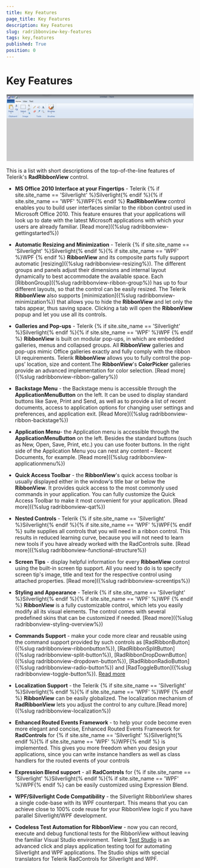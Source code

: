 ```yaml
---
title: Key Features
page_title: Key Features
description: Key Features
slug: radribbonview-key-features
tags: key,features
published: True
position: 0
---
```


# Key Features

![](images/RibbonView_paint.png)

This is a list with short descriptions of the top-of-the-line features of Telerik's __RadRibbonView__ control.				

* __MS Office 2010 Interface at your Fingertips__ - Telerik {% if site.site_name == 'Silverlight' %}Silverlight{% endif %}{% if site.site_name == 'WPF' %}WPF{% endif %} __RadRibbonView__ control enables you to build user interfaces similar to the ribbon control used in Microsoft Office 2010. This feature ensures that your applications will look up to date with the latest Microsoft applications with which your users are already familiar. [Read more]({%slug radribbonview-gettingstarted%})

* __Automatic Resizing and Minimization__ - Telerik {% if site.site_name == 'Silverlight' %}Silverlight{% endif %}{% if site.site_name == 'WPF' %}WPF {% endif %} __RibbonView__ and its composite parts fully support automatic [resizing]({%slug radribbonview-resizing%}). The different groups and panels adjust their dimensions and internal layout dynamically to best accommodate the available space. Each [RibbonGroup]({%slug radribbonview-ribbon-group%}) has up to four different layouts, so that the control can be easily resized. The Telerik __RibbonView__ also supports [minimization]({%slug radribbonview-minimization%}) that allows you to hide the __RibbonView__ and let only the tabs appear, thus saving space. Clicking a tab will open the __RibbonView__ popup and let you use all its controls.					

* __Galleries and Pop-ups__ - Telerik {% if site.site_name == 'Silverlight' %}Silverlight{% endif %}{% if site.site_name == 'WPF' %}WPF {% endif %} __RibbonView__ is built on modular pop-ups, in which are embedded galleries, menus and collapsed groups. All __RibbonView__ galleries and pop-ups mimic Office galleries exactly and fully comply with the ribbon UI requirements. Telerik __RibbonView__ allows you to fully control the pop-ups’ location, size and content.The __RibbonView__'s __ColorPicker__ galleries provide an advanced implementation for color selection. [Read more]({%slug radribbonview-ribbon-gallery%})

* __Backstage Menu__ -  the Backstage menu is accessible through the __ApplicationMenuButton__ on the left.  It can be used to display standard buttons like Save, Print and Send, as well as to provide a list of recent documents, access to application options for changing user settings and preferences, and application exit. [Read More]({%slug radribbonview-ribbon-backstage%})

* __Application Menu__- the Application menu is accessible through the __ApplicationMenuButton__ on the left. Besides the standard buttons (such as New, Open, Save, Print, etc.) you can use footer buttons. In the right side of the Application Menu you can nest any content – Recent Documents, for example. [Read more]({%slug radribbonview-applicationmenu%})

* __Quick Access Toolbar__ - the __RibbonView__'s quick access toolbar is usually displayed either in the window's title bar or below the __RibbonView__. It provides quick access to the most commonly used commands in your application. You can fully customize the Quick Access Toolbar to make it most convenient for your application. [Read more]({%slug radribbonview-qat%})

* __Nested Controls__ - Telerik {% if site.site_name == 'Silverlight' %}Silverlight{% endif %}{% if site.site_name == 'WPF' %}WPF{% endif %} suite supplies all controls that you will need in a ribbon control. This results in reduced learning curve, because you will not need to learn new tools if you have already worked with the RadControls suite. [Read more]({%slug radribbonview-functional-structure%})

* __Screen Tips__ - display helpful information for every __RibbonView__ control using the built-in screen tip support. All you need to do is to specify screen tip's image, title and text for the respective control using attached properties. [Read more]({%slug radribbonview-screentips%})

* __Styling and Appearance__ - Telerik {% if site.site_name == 'Silverlight' %}Silverlight{% endif %}{% if site.site_name == 'WPF' %}WPF {% endif %} __RibbonView__ is a fully customizable control, which lets you easily modify all its visual elements. The control comes with several predefined skins that can be customized if needed. [Read more]({%slug radribbonview-styling-overview%})

* __Commands Support__ - make your code more clear and reusable using the command support provided by such controls as [RadRibbonButton]({%slug radribbonview-ribbonbutton%}), [RadRibbonSplitButton]({%slug radribbonview-split-button%}), [RadRibbonDropDownButton]({%slug radribbonview-dropdown-button%}), [RadRibbonRadioButton]({%slug radribbonview-radio-button%}) and [RadToggleButton]({%slug radribbonview-toggle-button%}). [Read more](#HandlingButtonClicks)

* __Localization Support__ - the Telerik {% if site.site_name == 'Silverlight' %}Silverlight{% endif %}{% if site.site_name == 'WPF' %}WPF {% endif %} __RibbonView__ can be easily globalized. The localization mechanism of __RadRibbonView__ lets you adjust the control to any culture.[Read more]({%slug radribbonview-localization%})

* __Enhanced Routed Events Framework__ - to help your code become even more elegant and concise, Enhanced Routed Events Framework for __RadControls__ for {% if site.site_name == 'Silverlight' %}Silverlight{% endif %}{% if site.site_name == 'WPF' %}WPF{% endif %} is implemented. This gives you more freedom when you design your applications, since you can write instance handlers as well as class handlers for the routed events of your controls					

* __Expression Blend support__ - all __RadControls__ for {% if site.site_name == 'Silverlight' %}Silverlight{% endif %}{% if site.site_name == 'WPF' %}WPF{% endif %} can be easily customized using Expression Blend.					

* __WPF/Silverlight Code Compatibility__ - the Silverlight RibbonView shares a single code-base with its WPF counterpart. This means that you can achieve close to 100% code reuse for your RibbonView logic if you have parallel Silverlight/WPF development.					

* __Codeless Test Automation for RibbonView__ - now you can record, execute and debug functional tests for the RibbonView without leaving the familiar Visual Studio environment. Telerik [Test Studio](http://www.telerik.com/automated-testing-tools.aspx) is an advanced click and plays application testing tool for automating Silverlight and WPF applications. The Studio ships with special translators for Telerik RadControls for Silverlight and WPF.